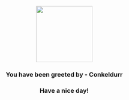 <p align="center">
    <img src="https://raw.githubusercontent.com/PokeAPI/sprites/master/sprites/pokemon/534.png" width="150" height="150">
</p>
<h3 align="center">You have been greeted by - <b>Conkeldurr</b></h3>
<h3 align="center">Have a nice day!</h3>
